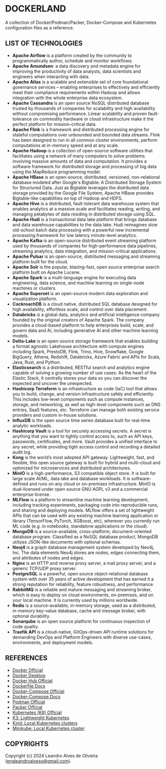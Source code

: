 # DOCKERLAND

A collection of Docker/Podman/Packer, Docker-Compose and Kubernetes configuration files as a reference.

## LIST OF TECHNOLOGIES

- **Apache Airflow** is a platform created by the community to programmatically author, schedule and monitor workflows.
- **Apache Amundsen**: a data discovery and metadata engine for improving the productivity of data analysts, data scientists and engineers when interacting with data.
- **Apache Atlas** is a scalable and extensible set of core foundational governance services – enabling enterprises to effectively and efficiently meet their compliance requirements within Hadoop and allows integration with the whole enterprise data ecosystem.
- **Apache Cassandra** is an open source NoSQL distributed database trusted by thousands of companies for scalability and high availability without compromising performance. Linear scalability and proven fault-tolerance on commodity hardware or cloud infrastructure make it the perfect platform for mission-critical data.
- **Apache Flink** is a framework and distributed processing engine for stateful computations over unbounded and bounded data streams. Flink has been designed to run in all common cluster environments, perform computations at in-memory speed and at any scale.
- **Apache Hadoop** is a collection of open-source software utilities that facilitates using a network of many computers to solve problems involving massive amounts of data and computation. It provides a software framework for distributed storage and processing of big data using the MapReduce programming model.
- **Apache HBase** is an open-source, distributed, versioned, non-relational database modeled after Google's Bigtable: A Distributed Storage System for Structured Data. Just as Bigtable leverages the distributed data storage provided by the Google File System, Apache HBase provides Bigtable-like capabilities on top of Hadoop and HDFS.
- **Apache Hive** is a distributed, fault-tolerant data warehouse system that enables analytics at a massive scale and facilitates reading, writing, and managing petabytes of data residing in distributed storage using SQL.
- **Apache Hudi** is a transactional data lake platform that brings database and data warehouse capabilities to the data lake. Hudi reimagines slow old-school batch data processing with a powerful new incremental processing framework for low latency minute-level analytics.
- **Apache Kafka** is an open-source distributed event streaming platform used by thousands of companies for high-performance data pipelines, streaming analytics, data integration, and mission-critical applications.
- **Apache Pulsar** is an open-source, distributed messaging and streaming platform built for the cloud.
- **Apache Solr** is the popular, blazing-fast, open source enterprise search platform built on Apache Lucene.
- **Apache Spark** is a multi-language engine for executing data engineering, data science, and machine learning on single-node machines or clusters.
- **Apache Superset** is an open-source modern data exploration and visualization platform.
- **CockroachDB** is a cloud native, distributed SQL database designed for high availability, effortless scale, and control over data placement.
- **Databricks** is a global data, analytics and artificial intelligence company founded by the original creators of Apache Spark. The company provides a cloud-based platform to help enterprises build, scale, and govern data and AI, including generative AI and other machine learning models.
- **Delta-Lake** is an open-source storage framework that enables building a format agnostic Lakehouse architecture with compute engines including Spark, PrestoDB, Flink, Trino, Hive, Snowflake, Google BigQuery, Athena, Redshift, Databricks, Azure Fabric and APIs for Scala, Java, Rust, and Python.
- **Elasticsearch** is a distributed, RESTful search and analytics engine capable of solving a growing number of use cases. As the heart of the Elastic Stack, it centrally stores your data so you can discover the expected and uncover the unexpected.
- **Hashicorp Terraform** is an infrastructure as code (IaC) tool that allows you to build, change, and version infrastructure safely and efficiently. This includes low-level components such as compute instances, storage, and networking, as well as high-level components such as DNS entries, SaaS features, etc. Terraform can manage both existing service providers and custom in-house solutions.
- **InfluxDB** is the open source time series database built for real-time analytic workloads.
- **Hashicorp Vault** is a tool for securely accessing secrets. A secret is anything that you want to tightly control access to, such as API keys, passwords, certificates, and more. Vault provides a unified interface to any secret, while providing tight access control and recording a detailed audit log.
- **Kong** is the world’s most adopted API gateway. Lightweight, fast, and flexible, this open source gateway is built for hybrid and multi-cloud and optimized for microservices and distributed architectures.
- **MinIO**  is a high-performance, S3 compatible object store. It is built for large scale AI/ML, data lake and database workloads. It is software-defined and runs on any cloud or on-premises infrastructure. MinIO is dual-licensed under open source GNU AGPL v3 and a commercial enterprise license.
- **MLFlow** is a platform to streamline machine learning development, including tracking experiments, packaging code into reproducible runs, and sharing and deploying models. MLflow offers a set of lightweight APIs that can be used with any existing machine learning application or library (TensorFlow, PyTorch, XGBoost, etc), wherever you currently run ML code (e.g. in notebooks, standalone applications or the cloud).
- **MongoDB** is a source-available, cross-platform, document-oriented database program. Classified as a NoSQL database product, MongoDB utilizes JSON-like documents with optional schemas.
- **Neoj4** is a graph database management system developed by Neo4j, Inc. The data elements Neo4j stores are nodes, edges connecting them, and attributes of nodes and edges.
- **Nginx** is an HTTP and reverse proxy server, a mail proxy server, and a generic TCP/UDP proxy server.
- **PostgreSQL** is a powerful, open source object-relational database system with over 35 years of active development that has earned it a strong reputation for reliability, feature robustness, and performance.
- **RabbitMQ** is a reliable and mature messaging and streaming broker, which is easy to deploy on cloud environments, on-premises, and on your local machine. It is currently used by millions worldwide.
- **Redis** is a source-available, in-memory storage, used as a distributed, in-memory key–value database, cache and message broker, with optional durability.
- **Sonarqube** is an open source platform for continuous inspection of code quality.
- **Traefik API** is a cloud-native, GitOps-driven API runtime solutions for demanding DevOps and Platform Engineers with diverse use-cases, environments, and deployment models.

## REFERENCES

- [Docker Official](https://www.docker.com/)
- [Docker Desktop](https://www.docker.com/products/docker-desktop/)
- [Docker Hub Official](https://www.docker.com/products/docker-hub/)
- [Dockerfile Docs](https://docs.docker.com/reference/)
- [Docker-Compose Official](https://docs.docker.com/compose/)
- [Docker-Compose Docs](https://docs.docker.com/compose/)
- [Podman Official](https://podman.io/)
- [Packer Official](https://www.packer.io/)
- [Kubernetes (K8) Official](https://kubernetes.io/)
- [K3: Lightweight Kubernetes](https://k3s.io/)
- [Kind: Local Kubernetes clusters](https://kind.sigs.k8s.io/)
- [Minikube: Local Kubernetes cluster](https://minikube.sigs.k8s.io/)

## COPYRIGHTS

Copyright (c) 2024 Leandro Alves de Oliveira (engleandroalveso@gmail.com).